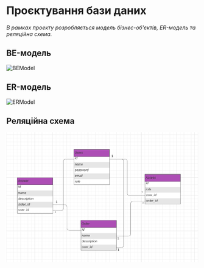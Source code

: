 # Проєктування бази даних

*В рамках проекту розробляється модель бізнес-об'єктів, ER-модель та реляційна схема.*

## BE-модель

![BEModel](http://www.plantuml.com/plantuml/proxy?idx=0&src=https://raw.githubusercontent.com/shrufus/media_content_analysis/master/src/uml/BEmodel)

## ER-модель

![ERModel](http://www.plantuml.com/plantuml/proxy?idx=0&src=https://raw.githubusercontent.com/shrufus/media_content_analysis/master/src/uml/ERModel)

## Реляційна схема 

![BDModel](../design/BDmodel.png)
